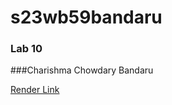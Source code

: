 # s23wb59bandaru

### Lab 10

###Charishma Chowdary Bandaru

[Render Link](https://s23wb59bandaru.onrender.com)
